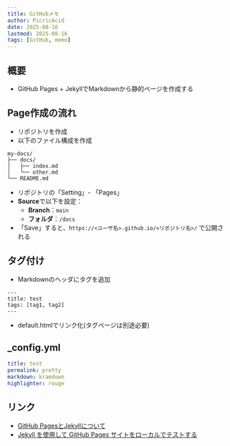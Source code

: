 ```yaml
---
title: GitHubメモ
author: PicricAcid
date: 2025-08-16
lastmod: 2025-08-16
tags: [GitHub, memo]
---
```


## 概要
- GitHub Pages + JekyllでMarkdownから静的ページを作成する

## Page作成の流れ
- リポジトリを作成
- 以下のファイル構成を作成
```
my-docs/
├── docs/
│   ├── index.md
│   └── other.md
└── README.md
```
- リポジトリの「Setting」- 「Pages」
-  **Source**で以下を設定：
	-  **Branch**：`main`
    - **フォルダ**：`/docs` 
- 「Save」すると、`https://<ユーザ名>.github.io/<リポジトリ名>/` で公開される

## タグ付け
- Markdownのヘッダにタグを追加
```
---
title: test
tags: [tag1, tag2]
---
```
- default.htmlでリンク化(タグページは別途必要)

## \_config.yml
```yml
title: test
permalink: pretty
markdown: kramdown
highlighter: rouge
```


## リンク
- [GitHub PagesとJekyllについて](https://docs.github.com/ja/pages/setting-up-a-github-pages-site-with-jekyll/about-github-pages-and-jekyll)
- [Jekyll を使用して GitHub Pages サイトをローカルでテストする](https://docs.github.com/ja/pages/setting-up-a-github-pages-site-with-jekyll/testing-your-github-pages-site-locally-with-jekyll)